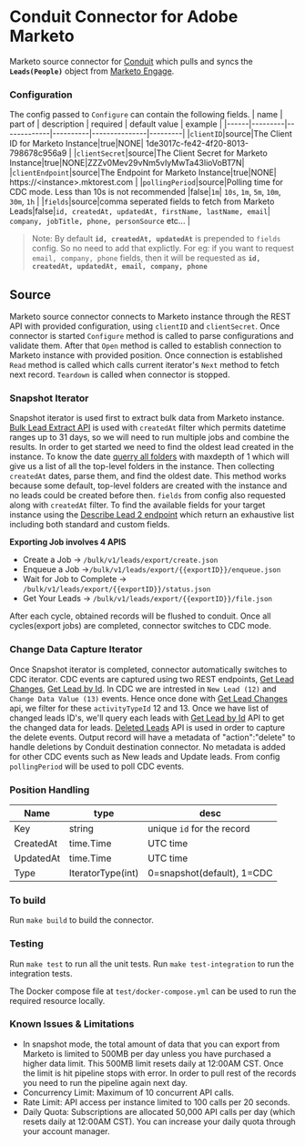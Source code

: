 # Conduit Connector for Adobe Marketo
Marketo source connector for [Conduit](https://conduit.com) which pulls and syncs the **`Leads(People)`** object from [Marketo Engage](https://marketo.com).

### Configuration
The config passed to `Configure` can contain the following fields.
| name | part of | description | required | default value | example |
|------|---------|-------------|----------|---------------|---------|
|`clientID`|source|The Client ID for Marketo Instance|true|NONE| 1de3017c-fe42-4f20-8013-798678c956a9 |
|`clientSecret`|source|The Client Secret for Marketo Instance|true|NONE|ZZZv0Mev29vNm5vIyMwTa43lioVoBT7N|
|`clientEndpoint`|source|The Endpoint for Marketo Instance|true|NONE| https://\<instance\>.mktorest.com |
|`pollingPeriod`|source|Polling time for CDC mode. Less than 10s is not recommended |false|`1m`| `10s`, `1m`, `5m`, `10m`, `30m`, `1h` |
|`fields`|source|comma seperated fields to fetch from Marketo Leads|false|`id, createdAt, updatedAt, firstName, lastName, email`| `company, jobTitle, phone, personSource` etc... |

>Note: By default **`id, createdAt, updatedAt`** is prepended to `fields` config. So no need to add that explictly. For eg: if you want to request `email, company, phone` fields, then it will be requested as **`id, createdAt, updatedAt, email, company, phone`**

## Source
Marketo source connector connects to Marketo instance through the REST API with provided configuration, using `clientID` and `clientSecret`. Once connector is started `Configure` method is called to parse configurations and validate them. After that `Open` method is called to establish connection to Marketo instance with provided position. Once connection is established `Read` method is called which calls current iterator's `Next` method to fetch next record. `Teardown` is called when connector is stopped. 

### Snapshot Iterator
Snapshot iterator is used first to extract bulk data from Marketo instance. [Bulk Lead Extract API](https://developers.marketo.com/rest-api/bulk-extract/bulk-lead-extract/) is used with `createdAt` filter which permits datetime ranges up to 31 days, so we will need to run multiple jobs and combine the results. In order to get started we need to find the oldest lead created in the instance. To know the date [querry all folders](https://developers.marketo.com/rest-api/assets/folders/#browse) with maxdepth of 1 which will give us a list of all the top-level folders in the instance. Then collecting `createdAt` dates, parse them, and find the oldest date. This method works because some default, top-level folders are created with the instance and no leads could be created before then. `fields` from config also requested along with `createdAt` filter. To find the available fields for your target instance using the [Describe Lead 2 endpoint](https://developers.marketo.com/rest-api/endpoint-reference/lead-database-endpoint-reference/#!/Leads/describeUsingGET_6) which return an exhaustive list including both standard and custom fields.

**Exporting Job involves 4 APIS**
- Create a Job -> `/bulk/v1/leads/export/create.json`
- Enqueue a Job ->`/bulk/v1/leads/export/{{exportID}}/enqueue.json`
- Wait for Job to Complete -> `/bulk/v1/leads/export/{{exportID}}/status.json`
- Get Your Leads -> `/bulk/v1/leads/export/{{exportID}}/file.json`

After each cycle, obtained records will be flushed to conduit. Once all cycles(export jobs) are completed, connector switches to CDC mode.

### Change Data Capture Iterator
Once Snapshot iterator is completed, connector automatically switches to CDC iterator. CDC events are captured using two REST endpoints, [Get Lead Changes](https://developers.marketo.com/documentation/rest/get-lead-changes/), [Get Lead by Id](https://developers.marketo.com/documentation/rest/get-lead-by-id/). In CDC we are intrested in `New Lead (12)` and `Change Data Value (13)` events. Hence once done with [Get Lead Changes](https://developers.marketo.com/documentation/rest/get-lead-changes/) api, we filter for these `activityTypeId` 12 and 13. Once we have list of changed leads ID's, we'll query each leads with [Get Lead by Id](https://developers.marketo.com/documentation/rest/get-lead-by-id/) API to get the changed data for leads. [Deleted Leads](https://developers.marketo.com/rest-api/endpoint-reference/lead-database-endpoint-reference/#!/Activities/getDeletedLeadsUsingGET) API is used in order to capture the delete events. Output record will have a metadata of "action":"delete" to handle deletions by Conduit destination connector. No metadata is added for other CDC events such as New leads and Update leads. 
From config `pollingPeriod` will be used to poll CDC events.

### Position Handling 
| Name | type | desc |
| ---- | ---- | ---- |
| Key | string| unique `id` for the record |
| CreatedAt | time.Time | UTC time |
| UpdatedAt | time.Time | UTC time |
| Type | IteratorType(int) | 0=snapshot(default), 1=CDC |

### To build
Run `make build` to build the connector.

### Testing
Run `make test` to run all the unit tests. Run `make test-integration` to run the integration tests.

The Docker compose file at `test/docker-compose.yml` can be used to run the required resource locally.
### Known Issues & Limitations
* In snapshot mode, the total amount of data that you can export from Marketo is limited to 500MB per day unless you have purchased a higher data limit. This 500MB limit resets daily at 12:00AM CST. Once the limit is hit pipeline stops with error. In order to pull rest of the records you need to run the pipeline again next day. 
* Concurrency Limit:  Maximum of 10 concurrent API calls.
* Rate Limit: API access per instance limited to 100 calls per 20 seconds.
* Daily Quota: Subscriptions are allocated 50,000 API calls per day (which resets daily at 12:00AM CST).  You can increase your daily quota through your account manager.
